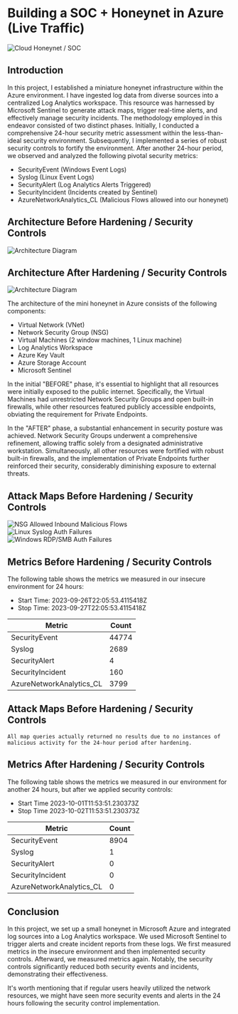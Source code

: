 # Building a SOC + Honeynet in Azure (Live Traffic)
![Cloud Honeynet / SOC](https://imgur.com/1aVjvSZ.png)

## Introduction

In this project, I established a miniature honeynet infrastructure within the Azure environment. I have ingested log data from diverse sources into a centralized Log Analytics workspace. This resource was harnessed by Microsoft Sentinel to generate attack maps, trigger real-time alerts, and effectively manage security incidents. The methodology employed in this endeavor consisted of two distinct phases. Initially, I conducted a comprehensive 24-hour security metric assessment within the less-than-ideal security environment. Subsequently, I implemented a series of robust security controls to fortify the environment. After another 24-hour period, we observed and analyzed the following pivotal security metrics:

- SecurityEvent (Windows Event Logs)
- Syslog (Linux Event Logs)
- SecurityAlert (Log Analytics Alerts Triggered)
- SecurityIncident (Incidents created by Sentinel)
- AzureNetworkAnalytics_CL (Malicious Flows allowed into our honeynet)

## Architecture Before Hardening / Security Controls
![Architecture Diagram](https://imgur.com/ETNP0n5.png)

## Architecture After Hardening / Security Controls
![Architecture Diagram](https://i.imgur.com/YQNa9Pp.jpg)

The architecture of the mini honeynet in Azure consists of the following components:

- Virtual Network (VNet)
- Network Security Group (NSG)
- Virtual Machines (2 window machines, 1 Linux machine)
- Log Analytics Workspace
- Azure Key Vault
- Azure Storage Account
- Microsoft Sentinel

In the initial "BEFORE" phase, it's essential to highlight that all resources were initially exposed to the public internet. Specifically, the Virtual Machines had unrestricted Network Security Groups and open built-in firewalls, while other resources featured publicly accessible endpoints, obviating the requirement for Private Endpoints.

In the "AFTER" phase, a substantial enhancement in security posture was achieved. Network Security Groups underwent a comprehensive refinement, allowing traffic solely from a designated administrative workstation. Simultaneously, all other resources were fortified with robust built-in firewalls, and the implementation of Private Endpoints further reinforced their security, considerably diminishing exposure to external threats.

## Attack Maps Before Hardening / Security Controls
![NSG Allowed Inbound Malicious Flows](https://imgur.com/Sm7cwWE.png)<br>
![Linux Syslog Auth Failures](https://imgur.com/8aanTeT.png)<br>
![Windows RDP/SMB Auth Failures](https://imgur.com/HWKDfbe.png)<br>

## Metrics Before Hardening / Security Controls

The following table shows the metrics we measured in our insecure environment for 24 hours:

- Start Time: 2023-09-26T22:05:53.4115418Z
- Stop Time:  2023-09-27T22:05:53.4115418Z

| Metric                   | Count
| ------------------------ | -----
| SecurityEvent            | 44774
| Syslog                   | 2689
| SecurityAlert            | 4
| SecurityIncident         | 160
| AzureNetworkAnalytics_CL | 3799

## Attack Maps Before Hardening / Security Controls

```All map queries actually returned no results due to no instances of malicious activity for the 24-hour period after hardening.```

## Metrics After Hardening / Security Controls

The following table shows the metrics we measured in our environment for another 24 hours, but after we applied security controls:

- Start Time 2023-10-01T11:53:51.230373Z
- Stop Time	2023-10-02T11:53:51.230373Z

| Metric                   | Count
| ------------------------ | -----
| SecurityEvent            | 8904
| Syslog                   | 1
| SecurityAlert            | 0
| SecurityIncident         | 0
| AzureNetworkAnalytics_CL | 0

## Conclusion

In this project, we set up a small honeynet in Microsoft Azure and integrated log sources into a Log Analytics workspace. We used Microsoft Sentinel to trigger alerts and create incident reports from these logs. We first measured metrics in the insecure environment and then implemented security controls. Afterward, we measured metrics again. Notably, the security controls significantly reduced both security events and incidents, demonstrating their effectiveness.

It's worth mentioning that if regular users heavily utilized the network resources, we might have seen more security events and alerts in the 24 hours following the security control implementation.
